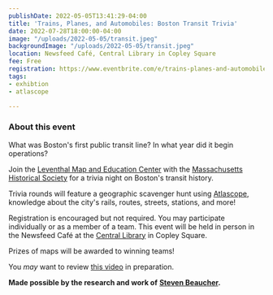 ```yaml
---
publishDate: 2022-05-05T13:41:29-04:00
title: 'Trains, Planes, and Automobiles: Boston Transit Trivia'
date: 2022-07-28T18:00:00-04:00
image: "/uploads/2022-05-05/transit.jpeg"
backgroundImage: "/uploads/2022-05-05/transit.jpeg"
location: Newsfeed Café, Central Library in Copley Square
fee: Free
registration: https://www.eventbrite.com/e/trains-planes-and-automobiles-boston-transit-trivia-tickets-334668411227
tags:
- exhibtion
- atlascope

---
```

### About this event

What was Boston's first public transit line? In what year did it begin operations?

Join the [Leventhal Map and Education Center](https://www.leventhalmap.org/) with the [Massachusetts Historical Society](https://www.masshist.org/) for a trivia night on Boston's transit history.

Trivia rounds will feature a geographic scavenger hunt using [Atlascope](https://atlascope.leventhalmap.org/), knowledge about the city's rails, routes, streets, stations, and more!

Registration is encouraged but not required. You may participate individually or as a member of a team. This event will be held in person in the Newsfeed Café at the [Central Library](https://www.bpl.org/locations/3/) in Copley Square.

Prizes of maps will be awarded to winning teams!

You _may_ want to review [this video](https://www.leventhalmap.org/event/steven-beaucher-on-boston-in-transit/) in preparation.

**Made possible by the research and work of** [**Steven Beaucher**](https://bostonintransit.com/)**.** 